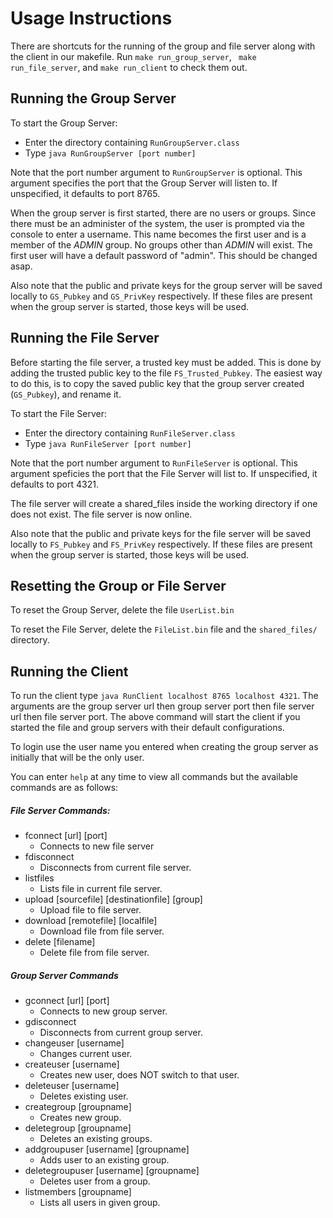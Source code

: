 # Usage Instructions
 There are shortcuts for the running of the group and file server along with the client in our makefile. Run `make run_group_server`, ` make run_file_server`, and `make run_client` to check them out.

## Running the Group Server

To start the Group Server:
 - Enter the directory containing `RunGroupServer.class`
 - Type `java RunGroupServer [port number]`

Note that the port number argument to `RunGroupServer` is optional.  This argument specifies the port that the Group Server will listen to.  If unspecified, it defaults to port 8765.

When the group server is first started, there are no users or groups. Since there must be an administer of the system, the user is prompted via the console to enter a username. This name becomes the first user and is a member of the *ADMIN* group.  No groups other than *ADMIN* will exist. The first user will have a default password of "admin". This should be changed asap.

Also note that the public and private keys for the group server will be saved locally to `GS_Pubkey` and `GS_PrivKey` respectively. If these files are present when the group server is started, those keys will be used.

## Running the File Server

Before starting the file server, a trusted key must be added. This is done by adding the trusted public key to the file `FS_Trusted_Pubkey`. The easiest way to do this, is to copy the saved public key that the group server created (`GS_Pubkey`), and rename it.

To start the File Server:
 - Enter the directory containing `RunFileServer.class`
 - Type `java RunFileServer [port number]`

Note that the port number argument to `RunFileServer` is optional.  This argument speficies the port that the File Server will list to. If unspecified, it defaults to port 4321.

The file server will create a shared_files inside the working directory if one does not exist. The file server is now online.

Also note that the public and private keys for the file server will be saved locally to `FS_Pubkey` and `FS_PrivKey` respectively. If these files are present when the group server is started, those keys will be used.

## Resetting the Group or File Server

To reset the Group Server, delete the file `UserList.bin`

To reset the File Server, delete the `FileList.bin` file and the `shared_files/` directory.

## Running the Client

To run the client type `java RunClient localhost 8765 localhost 4321`. The arguments are the group server url then group server port then file server url then file server port. The above command will start the client if you started the file and group servers with their default configurations.

To login use the user name you entered when creating the group server as initially that will be the only user.

You can enter `help` at any time to view all commands but the available commands are as follows:

##### File Server Commands:
- fconnect [url] [port]
    - Connects to new file server      
- fdisconnect 
    - Disconnects from current file server.            
- listfiles 
    - Lists file in current file server.        
- upload [sourcefile] [destinationfile] [group] 
    - Upload file to file server.  
- download [remotefile] [localfile] 
    - Download file from file server.  
- delete [filename] 
    - Delete file from file server.  
##### Group Server Commands 
- gconnect [url] [port] 
    - Connects to new group server.                             
- gdisconnect 
    - Disconnects from current group server.                        
- changeuser [username] 
    - Changes current user.                   
- createuser [username] 
    - Creates new user, does NOT switch to that user. 
- deleteuser [username] 
    - Deletes existing user. 
- creategroup [groupname] 
    - Creates new group. 
- deletegroup [groupname] 
    - Deletes an existing groups. 
- addgroupuser [username] [groupname] 
    - Adds user to an existing group. 
- deletegroupuser [username] [groupname] 
    - Deletes user from a group. 
- listmembers [groupname] 
    - Lists all users in given group.